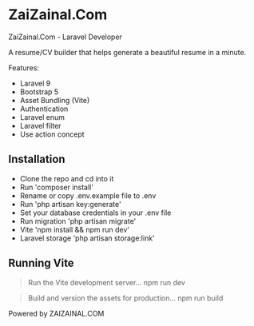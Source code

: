 # ZaiZainal.Com

ZaiZainal.Com - Laravel Developer

A resume/CV builder that helps generate a beautiful resume in a minute.

Features:

-   Laravel 9
-   Bootstrap 5
-   Asset Bundling (Vite)
-   Authentication
-   Laravel enum
-   Laravel filter
-   Use action concept

## Installation

-   Clone the repo and cd into it
-   Run 'composer install'
-   Rename or copy .env.example file to .env
-   Run 'php artisan key:generate'
-   Set your database credentials in your .env file
-   Run migration 'php artisan migrate'
-   Vite 'npm install && npm run dev'
-   Laravel storage 'php artisan storage:link'

## Running Vite

> Run the Vite development server...
> npm run dev

> Build and version the assets for production...
> npm run build

Powered by ZAIZAINAL.COM
